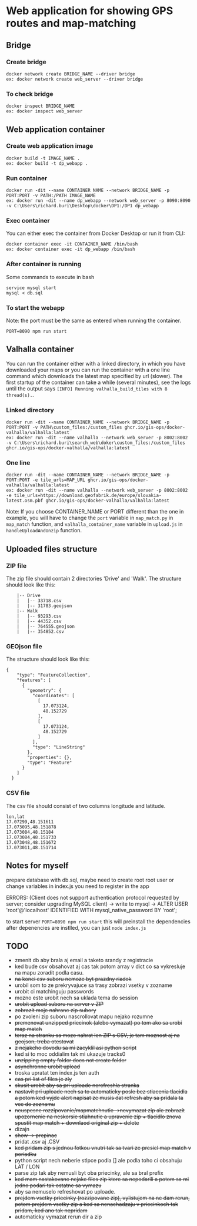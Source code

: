 # Web application for showing GPS routes and map-matching

## Bridge

### Create bridge

```
docker network create BRIDGE_NAME --driver bridge
ex: docker network create web_server --driver bridge
```

### To check bridge

```
docker inspect BRIDGE_NAME
ex: docker inspect web_server
```

## Web application container

### Create web application image

```
docker build -t IMAGE_NAME .
ex: docker build -t dp_webapp .
```

### Run container

```
docker run -dit --name CONTAINER NAME --network BRIDGE_NAME -p PORT:PORT -v PATH:/PATH IMAGE_NAME
ex: docker run -dit --name dp_webapp --network web_server -p 8090:8090 -v C:\Users\richard.buri\Desktop\docker\DP1:/DP1 dp_webapp
```

### Exec container

You can either exec the container from Docker Desktop or run it from CLI:

```
docker container exec -it CONTAINER_NAME /bin/bash
ex: docker container exec -it dp_webapp /bin/bash
```

### After container is running

Some commands to execute in bash

```
service mysql start
mysql < db.sql   
```

### To start the webapp

Note: the port must be the same as entered when running the container.

```
PORT=8090 npm run start
```

## Valhalla container

You can run the container either with a linked directory, in which you have downloaded your maps or you can run the container with a one line command which downloads the latest map specified by url (slower). The first startup of the container can take a while (several minutes), see the logs until the output says `[INFO] Running valhalla_build_tiles with 8 thread(s).`.

### Linked directory

```
docker run -dit --name CONTAINER_NAME --network BRIDGE_NAME -p PORT:PORT -v PATH\custom_files:/custom_files ghcr.io/gis-ops/docker-valhalla/valhalla:latest
ex: docker run -dit --name valhalla --network web_server -p 8002:8002 -v C:\Users\richard.buri\search_web\doker\custom_files:/custom_files ghcr.io/gis-ops/docker-valhalla/valhalla:latest
```

### One line

```
docker run -dit --name CONTAINER_NAME --network BRIDGE_NAME -p PORT:PORT -e tile_urls=MAP_URL ghcr.io/gis-ops/docker-valhalla/valhalla:latest
ex: docker run -dit --name valhalla --network web_server -p 8002:8002 -e tile_urls=https://download.geofabrik.de/europe/slovakia-latest.osm.pbf ghcr.io/gis-ops/docker-valhalla/valhalla:latest
```

Note: If you choose CONTAINER_NAME or PORT different than the one in example, you will have to change the `port` variable in `map_match.py` in `map_match` function, and `valhalla_container_name` variable in `upload.js` in `handleUploadAndUnzip` function.

## Uploaded files structure

### ZIP file

The zip file should contain 2 directories 'Drive' and 'Walk'. The structure should look like this:

        |-- Drive
        |   |-- 33718.csv
        |   |-- 31783.geojson
        |-- Walk
        |   |-- 93293.csv
        |   |-- 44352.csv
        |   |-- 764555.geojson
        |   |-- 354852.csv

### GEOjson file

The structure should look like this:

```
{
    "type": "FeatureCollection",
    "features": [
      {
        "geometry": {
          "coordinates": [
            [
              17.073124,
              48.152729
            ],
            [
              17.073124,
              48.152729
            ]
          ],
          "type": "LineString"
        },
        "properties": {},
        "type": "Feature"
      }
    ]
  }
```

### CSV file

The csv file should consist of two columns longitude and latitude.

    lon,lat
    17.07299,48.151611
    17.073095,48.151878
    17.073084,48.15184
    17.073084,48.151733
    17.073048,48.151672
    17.073011,48.151714



## Notes for myself

prepare database with db.sql, maybe need to create root root user or change variables in index.js
you need to register in the app

ERRORS:
(Client does not support authentication protocol requested by server; consider upgrading MySQL client) -> write to mysql -> ALTER USER 'root'@'localhost' IDENTIFIED WITH mysql_native_password BY 'root';

to start server `PORT=8090 npm run start` this will preinstall the dependencies
after depenencies are instlled, you can just `node index.js`

## TODO

- zmenit db aby brala aj email a taketo srandy z registracie
- ked bude csv obsahovat aj cas tak potom array v dict co sa vykresluje na mapu zoradit podla casu.
- ~~na konci csv suboru nemoze byt prazdny riadok~~
- urobil som to ze prekryvajuce sa trasy zobrazi vsetky v zozname
- urobit ci matchinguju passwords
- mozno este urobit nech sa uklada tema do session
- ~~urobit upload suboru na server v ZIP~~
- ~~zobrazit moje nahrane zip subory~~
- po zvoleni zip suboru nascrollovat mapu nejako rozumne
- ~~premenovat unzipped priecinok (alebo vymazat) po tom ako sa urobi map match~~
- ~~teraz na stranku sa moze nahrat len ZIP s CSV, je tam moznost aj na geojson, treba otestovat~~
- ~~z nejakeho dovodu sa mi zacyklil asi python script~~
- ked si to moc oddialim tak mi ukazuje tracks0
- ~~unzipping empty folder does not create folder~~
- ~~asynchronne urobit upload~~
- troska upratat ten index.js ten auth
- ~~cas pri list of files je zly~~
- ~~skusit urobit aby sa pri uploade nerefreshla stranka~~
- ~~nastavit pri uploade nech sa to automaticky posle bez stlacenia tlacidla a potom ked vyjde alert napisat ze musis dat refresh aby sa pridala ta vec do zoznamu~~
- ~~neuspesne rozzipovanie/mapmatchnutie ->nevymazat zip ale zobrazit upozornenie na neskorsie stiahnutie a upravenie zip + tlacidlo znova spustit map match  + downlaod original zip + delete~~
- dizajn
- ~~show -> prepinac~~
- pridat .csv aj .CSV
- ~~ked pridam zip s jednou fotkou vnutri tak sa tvari ze presiel map match v poriadku~~
- python script nech neberie stlpce podla [] ale podla toho ci obsahuju LAT / LON
- parse zip tak aby nemusli byt oba priecinky, ale sa bral prefix
- ~~ked mam nastakovane nejake files zip ktore sa nepodarili a potom sa mi jedno podari tak ostatne sa vymazu~~
- aby sa nemuselo refreshovat po uploade.
- ~~prejdem vsetky priecinky (rozzipovane zip), vylistujem na ne dam rerun, potom prejdem vsetky zip a ked sa nenachadzaju v priecinkoch tak pridam, ked ano tak nepridam~~
- automaticky vymazat rerun dir a zip
